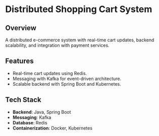 # Distributed Shopping Cart System

## Overview
A distributed e-commerce system with real-time cart updates, backend scalability, and integration with payment services.

## Features
- Real-time cart updates using Redis.
- Messaging with Kafka for event-driven architecture.
- Scalable backend with Spring Boot and Kubernetes.

## Tech Stack
- **Backend**: Java, Spring Boot
- **Messaging**: Kafka
- **Database**: Redis
- **Containerization**: Docker, Kubernetes
